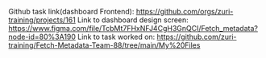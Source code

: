 
Github task link(dashboard Frontend): https://github.com/orgs/zuri-training/projects/161
Link to dashboard design screen: https://www.figma.com/file/TcbMt7FHxNFJ4CgH3GnQCI/Fetch_metadata?node-id=80%3A190
Link to task worked on: https://github.com/zuri-training/Fetch-Metadata-Team-88/tree/main/My%20Files
